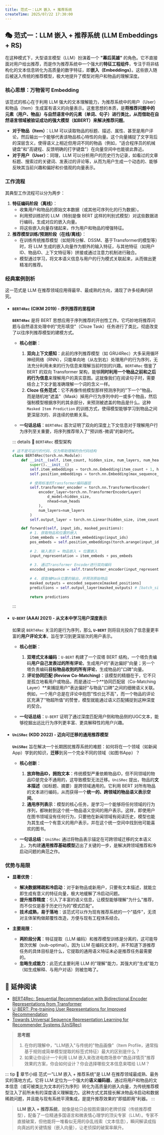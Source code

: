 ```yaml
---
title: 范式一：LLM 嵌入 + 推荐系统
createTime: 2025/07/22 17:30:00
---
```


## 🎭 范式一：LLM 嵌入 + 推荐系统 (LLM Embeddings + RS)

在这种模式下，大型语言模型（LLM）扮演着一个 **"幕后英雄"** 的角色。它不直接面对用户给出推荐，而是作为推荐系统中一个强大的**特征工程组件**，专注于将非结构化的文本信息转化为高质量的数字特征，即**嵌入（Embeddings）**。这些嵌入随后被送入传统的推荐模型，极大地提升了模型对用户和物品的理解深度。

### 核心思想：万物皆可 Embedding

该范式的核心在于利用 LLM 强大的文本理解能力，为推荐系统中的用户（User）和物品（Item）生成富有语义的向量表示。这套思想的本质，是**将推荐问题中的元素（用户、物品）与自然语言中的元素（单词、句子）进行类比，从而借助在自然语言领域被验证成功的强大模型（如BERT）来解决推荐问题**。

-   **对于物品（Item）**：LLM 可以读取物品的标题、描述、属性、甚至是用户评论，然后输出一个能够代表该物品核心特性的向量。这个向量捕捉了文字背后的深层含义，使得语义上相近但用词不同的物品（例如，"适合程序员的机械键盘"和"高键程、反馈明确的打字键盘"）在向量空间中也能彼此靠近。
-   **对于用户（User）**：同理，LLM 可以分析用户的历史行为记录，如看过的文章标题、搜索过的关键词、发表过的评论等，从而为用户生成一个动态的、能够反映其当前兴趣和偏好和价值观的向量表示。

### 工作流程

其典型工作流程可以分为两步：

1.  **特征编码阶段（离线）**：
    *   收集用户和物品的原始文本数据（或其他可序列化的行为数据）。
    *   利用预训练好的 LLM（特别是像 BERT 这样的判别式模型）对这些数据进行编码，生成对应的嵌入向量。
    *   将这些嵌入向量存储起来，作为用户和物品的增强特征。
2.  **推荐模型训练/预测阶段（在线/离线）**：
    *   在训练传统推荐模型（如矩阵分解、DSSM、基于Transformer的模型等）时，将 LLM 生成的嵌入向量作为额外的输入特征，与其他特征（如用户ID、物品ID、上下文特征等）拼接或通过注意力机制进行融合。
    *   模型通过学习，将文本语义信息与用户的行为模式关联起来，从而做出更精准的推荐。

### 经典案例剖析

这一范式是 LLM 在推荐领域应用得最早、最成熟的方向，涌现了许多经典的研究。

*   #### `BERT4Rec` (CIKM 2019) - 序列推荐的里程碑

    **`BERT4Rec`** 是将 BERT 思想应用于序列推荐的开创性工作。它巧妙地将推荐问题与自然语言处理中的"完形填空"（Cloze Task）任务进行了类比，彻底改变了以往序列推荐模型的建模方式。

    *   **核心创新**：
        1.  **双向上下文感知**：此前的序列推荐模型（如 GRU4Rec）大多采用循环神经网络（RNN），只能单向地（从左到右）处理用户的行为序列，无法充分利用未来的行为信息来理解当前时刻的兴趣。`BERT4Rec` 借鉴了 BERT 的双向 Transformer 架构，能够**同时利用一个物品之前和之后的行为信息**来理解用户的真实意图。这就像我们在阅读句子时，需要结合上下文才能准确理解一个词的含义一样。
        2.  **Cloze 任务范式**：它不再像传统模型那样预测序列的"下一个"物品，而是随机地"遮盖"（Mask）掉用户行为序列中的一或多个物品，然后强制模型根据序列的其余部分，来预测被遮盖的物品是什么。这种 `Masked Item Prediction` 的训练方式，使得模型能够学习到物品之间更深层次的、非连续的依赖关系。

    *   **一句话总结**：`BERT4Rec` 首次证明了双向的深度上下文信息对于理解用户行为序列至关重要，将序列推荐带入了"预训练-微调"的新时代。

    ::: details 📖 `BERT4Rec` 模型架构
    ```python
    # 这不是可运行的代码，仅为帮助理解的伪代码结构
    class BERT4Rec(torch.nn.Module):
        def __init__(self, item_count, hidden_size, num_layers, num_heads):
            super().__init__()
            self.item_embeddings = torch.nn.Embedding(item_count + 1, hidden_size, padding_idx=0) # +1 for [MASK] token
            self.position_embeddings = torch.nn.Embedding(max_sequence_length, hidden_size)
            
            # 使用标准的Transformer编码器层
            self.transformer_encoder = torch.nn.TransformerEncoder(
                encoder_layer=torch.nn.TransformerEncoderLayer(
                    d_model=hidden_size, 
                    nhead=num_heads
                ),
                num_layers=num_layers
            )
            self.output_layer = torch.nn.Linear(hidden_size, item_count + 1)

        def forward(self, input_ids, masked_positions):
            # 1. 获取物品和位置的嵌入
            item_embeds = self.item_embeddings(input_ids)
            pos_embeds = self.position_embeddings(torch.arange(input_ids.size(1)))
            
            # 2. 输入表示 = 物品嵌入 + 位置嵌入
            input_representation = item_embeds + pos_embeds
            
            # 3. 通过Transformer Encoder进行双向编码
            encoded_sequence = self.transformer_encoder(input_representation)
            
            # 4. 提取被Mask位置的输出，并预测原始物品
            masked_outputs = encoded_sequence[masked_positions]
            predictions = self.output_layer(masked_outputs) # [batch_size, num_masked, item_vocab_size]
            
            return predictions
    ```
    :::

*   #### `U-BERT` (AAAI 2021) - 从文本中学习用户深度表示

    如果说 `BERT4Rec` 关注的是行为序列，那么 **`U-BERT`** 则将目光投向了信息量更丰富的**用户评论文本**，旨在学习到更深层次的用户表示。

    *   **核心创新**：
        1.  **双塔式文本编码**：`U-BERT` 构建了一个双塔 BERT 结构，一个塔负责编码**用户自己发表过的所有评论**，生成用户的"表达偏好"向量；另一个塔负责编码**目标物品收到的所有评论**，生成物品的"口碑"向量。
        2.  **评论协同匹配 (Review Co-Matching)**：该模型的精髓在于，它不只是孤立地看用户或物品，而是通过一个**协同匹配层（Co-Matching Layer）**来捕捉用户"表达偏好"与物品"口碑"之间的细微语义关联。例如，一个用户总是在评论中抱怨"性价比不高"，而一个物品的评论区充满了"物超所值"的赞誉，模型就能通过语义匹配捕捉到这种深度的契合。

    *   **一句话总结**：`U-BERT` 证明了通过深度匹配用户侧和物品侧的UGC文本，能够挖掘出远比行为序列更丰富、更具解释性的用户兴趣。

*   #### `UniSRec` (KDD 2022) - 迈向可迁移的通用推荐模型

    **`UniSRec`** 旨在解决一个长期困扰推荐系统的难题：如何将在一个领域（如新闻App）学到的知识，**迁移**到另一个完全不同的领域（如图书App）？

    *   **核心创新**：
        1.  **放弃物品ID，拥抱文本**：传统模型严重依赖物品ID，但不同领域的物品ID是完全不通用的，这导致模型无法迁移。`UniSRec` 提出，物品的**文本描述**（如标题、摘要）是跨领域通用的。它利用 BERT 对所有物品的文本进行编码，从而获得一个**统一的、跨领域的物品语义表示空间**。
        2.  **通用序列表示**：模型的核心任务，是学习一个能够将任何领域的行为序列，都映射到这个统一物品语义空间的用户表示。这样，即使用户在图书领域没有任何行为，只要他在新闻领域有阅读历史，模型也能为其生成一个有意义的用户表示，并在这个统一空间中找到他可能喜欢的图书。

    *   **一句话总结**：`UniSRec` 通过将物品表示锚定在可跨领域迁移的文本语义上，为构建**通用推荐基础模型**迈出了关键的一步，是解决跨领域推荐和冷启动问题的典范之作。

### 优势与局限

*   **显著优势**：
    *   **解决数据稀疏和冷启动**：对于新物品或新用户，只要有文本描述，就能立即生成有意义的特征向量，极大地缓解了冷启动问题。
    *   **提升推荐精度**：引入了丰富的语义信息，让模型能够理解"为什么"推荐，而不仅仅是基于历史行为的"模式匹配"。
    *   **技术成熟，易于落地**：该范式可以作为现有推荐系统的一个"插件"，无须对主体架构做颠覆性改造，方便与现有工程体系结合。

*   **主要局限**：
    *   **两阶段分离**：特征提取（LLM 编码）和推荐模型训练是分离的，这可能导致次优解（sub-optimal）。因为 LLM 在编码文本时，并不知道下游推荐任务的具体目标是什么，它提取的通用语义特征未必是推荐任务最需要的。
    *   **忽略生成能力**：此范式主要利用 LLM 的"理解"能力，其强大的"生成"能力（如生成解释、与用户对话）则被忽略了。

## 📖 延伸阅读

*   [BERT4Rec: Sequential Recommendation with Bidirectional Encoder Representations from Transformer](https://arxiv.org/abs/1904.06690)
*   [U-BERT: Pre-training User Representations for Improved Recommendation](https://arxiv.org/abs/2109.01255)
*   [Towards Universal Sequence Representation Learning for Recommender Systems (UniSRec)](https://arxiv.org/abs/2206.05941)

> **思考题**
> 1.   在你的理解中，"LLM嵌入"与传统的"物品画像"（Item Profile，通常指基于规则或简单模型提取的标签式特征）最大的区别是什么？
> 2.   如果让你设计一个利用 LLM 嵌入来改进电商场景中"商品详情页"推荐效果的方案，你会如何设计？你会选择哪些文本信息来喂给 LLM？

::: tip 🎉 章节小结
范式一"LLM 嵌入 + 推荐系统"是 LLM 在推荐领域最成熟、最务实的落地方式。它将 LLM 定位为一个强大的**语义编码器**，通过将用户和物品的文本信息（或可被类比为文本的行为序列）转化为高质量的嵌入向量，为传统推荐模型注入了前所未有的深度语义理解能力。这种方式尤其擅长解决物品冷启动和数据稀疏问题，并且能与现有系统平滑集成，是提升推荐效果的"即插即用"利器。
:::

> **LLM 嵌入 + 推荐系统**，就像是给只会按图索骥的老牌侦探（传统推荐模型），配备了一位精通多国语言和微表情心理学的顶尖专家（LLM）。专家不直接破案，但他能将一堆看似无用的杂乱线索（文本信息），瞬间解读成指向真凶的关键情报（嵌入向量），让老侦探的破案率飙升。 